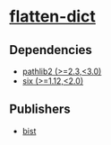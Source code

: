 # [flatten-dict](https://pypi.org/project/flatten-dict)

## Dependencies
- [pathlib2 (>=2.3,<3.0)](packages/p/pathlib2.md)
- [six (>=1.12,<2.0)](packages/s/six.md)



## Publishers
- [bist](https://pypi.org/user/bist)

